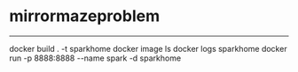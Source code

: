 # mirrormazeproblem

---------------------------------------------
docker build . -t sparkhome
docker image ls
docker logs sparkhome
docker run -p 8888:8888 --name spark -d sparkhome